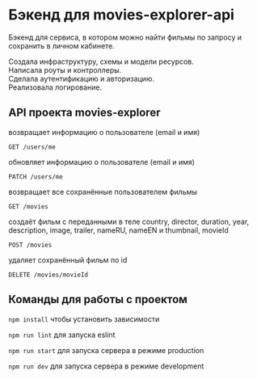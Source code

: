 # Бэкенд для movies-explorer-api

Бэкенд для сервиса, в котором можно найти фильмы по запросу и сохранить в личном кабинете.

Создала инфраструктуру, схемы и модели ресурсов.  
Написала роуты и контроллеры.  
Сделала аутентификацию и авторизацию.  
Реализовала логирование.

## API проекта movies-explorer

возвращает информацию о пользователе (email и имя)
```
GET /users/me
```

обновляет информацию о пользователе (email и имя)
```
PATCH /users/me
```

возвращает все сохранённые пользователем фильмы
```
GET /movies
```

создаёт фильм с переданными в теле country, director, duration, year, description, image, trailer, nameRU, nameEN и thumbnail, movieId
```
POST /movies
```

удаляет сохранённый фильм по id
```
DELETE /movies/movieId
```

## Команды для работы с проектом

`npm install` чтобы установить зависимости

`npm run lint` для запуска eslint

`npm run start` для запуска сервера в режиме production

`npm run dev` для запуска сервера в режиме development

<!-- публичный IP-адрес сервера: 178.154.228.70
backend: api.movies-explorer.sun.nomoredomains.monster -->
